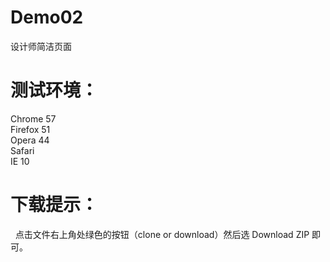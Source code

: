 # Demo02
<samll>设计师简洁页面</samll>

# 测试环境：

   Chrome 57<br>
   Firefox 51<br>
   Opera 44<br>
   Safari<br>
   IE 10<br>

# 下载提示：
   点击文件右上角处绿色的按钮（clone or download）然后选 Download ZIP 即可。

